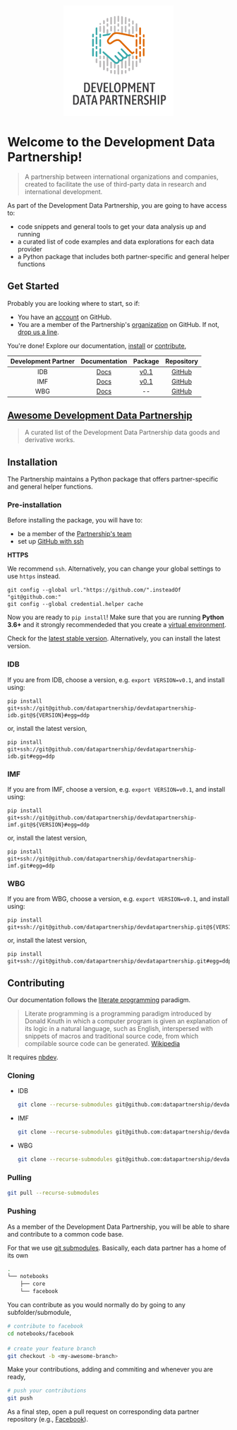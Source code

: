 
<p align="center">
  <img width="250" height="250" src="images/logo.png">
</p>

# Welcome to the Development Data Partnership!

 > A partnership between international organizations and companies, created to facilitate the use of third-party data in research and international development.

As part of the Development Data Partnership, you are going to have access to:

- code snippets and general tools to get your data analysis up and running
- a curated list of code examples and data explorations for each data provider
- a Python package that includes both partner-specific and general helper functions

## Get Started

Probably you are looking where to start, so if:

- You have an [account](https://github.com/join?ref_cta=Sign+up&ref_loc=header+logged+out&ref_page=%2Fjoin&source=header) on GitHub.
- You are a member of the Partnership's [organization](https://github.com/orgs/datapartnership/people) on GitHub. If not, [drop us a line](mailto:datapartnership@worldbank.org).

You're done! Explore our documentation, [install](#installation) or [contribute](#contributing),

| Development Partner | Documentation   | Package       | Repository    |
|:-------------------:|:---------------:|:-------------:|:-------------:|
| IDB                 | [Docs](https://devdatapartnership-idb.herokuapp.com/) | [v0.1](#idb) | [GitHub](https://github.com/datapartnership/devdatapartnership-idb) |
| IMF                 | [Docs](https://devdatapartnership-imf.herokuapp.com/) | [v0.1](#imf) | [GitHub](https://github.com/datapartnership/devdatapartnership-imf) |
| WBG                 | [Docs](https://devdatapartnership.herokuapp.com/) | -- | [GitHub](https://github.com/datapartnership/devdatapartnership) 

## [Awesome Development Data Partnership](https://datapartnership.github.io/awesome-ddp/)

> A curated list of the Development Data Partnership data goods and derivative works.

## Installation

The Partnership maintains a Python package that offers partner-specific and general helper functions.

### Pre-installation

Before installing the package, you will have to:

- be a member of the [Partnership's team](https://github.com/orgs/datapartnership/people)
- set up [GitHub with ssh](https://help.github.com/en/github/authenticating-to-github/connecting-to-github-with-ssh)

**HTTPS**

We recommend `ssh`. Alternatively, you can change your global settings to use `https` instead.

```
git config --global url."https://github.com/".insteadOf "git@github.com:"
git config --global credential.helper cache
```

Now you are ready to `pip install`! Make sure that you are running **Python 3.6+** and it strongly recommendeded that you create a [virtual environment](https://docs.python-guide.org/dev/virtualenvs/).

Check for the [latest stable version](https://github.com/datapartnership/welcome#get-started). Alternatively, you can install the latest version.

### IDB 

If you are from IDB, choose a version, e.g. `export VERSION=v0.1`, and install using:

```
pip install git+ssh://git@github.com/datapartnership/devdatapartnership-idb.git@${VERSION}#egg=ddp
```

or, install the latest version,

```
pip install git+ssh://git@github.com/datapartnership/devdatapartnership-idb.git#egg=ddp
```

### IMF

If you are from IMF, choose a version, e.g. `export VERSION=v0.1`, and install using:

```
pip install git+ssh://git@github.com/datapartnership/devdatapartnership-imf.git@${VERSION}#egg=ddp
```

or, install the latest version,

```
pip install git+ssh://git@github.com/datapartnership/devdatapartnership-imf.git#egg=ddp
```

### WBG

If you are from WBG, choose a version, e.g. `export VERSION=v0.1`, and install using:

```
pip install git+ssh://git@github.com/datapartnership/devdatapartnership.git@${VERSION}#egg=ddp
```

or, install the latest version,

```
pip install git+ssh://git@github.com/datapartnership/devdatapartnership.git#egg=ddp
```

## Contributing

Our documentation follows the [literate programming](https://en.wikipedia.org/wiki/Literate_programming) paradigm.

> Literate programming is a programming paradigm introduced by Donald Knuth in which a computer program is given an explanation of its logic in a natural language, such as English, interspersed with snippets of macros and traditional source code, from which compilable source code can be generated. [Wikipedia](https://en.wikipedia.org/wiki/Literate_programming) 

It requires [nbdev](https://github.com/fastai/nbdev).

### Cloning

- IDB 

    ```sh
    git clone --recurse-submodules git@github.com:datapartnership/devdatapartnership-idb.git
    ```

- IMF 

    ```sh
    git clone --recurse-submodules git@github.com:datapartnership/devdatapartnership-imf.git
    ```

- WBG

    ```sh
    git clone --recurse-submodules git@github.com:datapartnership/devdatapartnership.git
    ```

### Pulling

```sh
git pull --recurse-submodules
```

### Pushing

As a member of the Development Data Partnership, you will be able to share and contribute to a common code base. 

For that we use [git submodules](https://git-scm.com/book/en/v2/Git-Tools-Submodules). Basically, each data partner has a home of its own

```sh
.
└── notebooks
    ├── core
    └── facebook
```

You can contribute as you would normally do by going to any subfolder/submodule,

```sh
# contribute to facebook
cd notebooks/facebook

# create your feature branch
git checkout -b <my-awesome-branch>
```

Make your contributions, adding and commiting and whenever you are ready,

```sh
# push your contributions
git push
```

As a final step, open a pull request on corresponding data partner repository (e.g., [Facebook](https://github.com/datapartnership/ddp-docs-facebook/pulls)).
